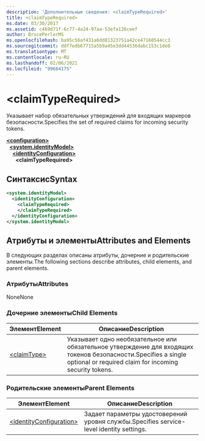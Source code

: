 ```yaml
---
description: 'Дополнительные сведения: <claimTypeRequired>'
title: <claimTypeRequired>
ms.date: 03/30/2017
ms.assetid: c469d71f-6c77-4a24-97aa-53efa126ceef
author: BrucePerlerMS
ms.openlocfilehash: ba95c56af431a6dd81323751a42ce47160544cc3
ms.sourcegitcommit: ddf7edb67715a5b9a45e3dd44536dabc153c1de0
ms.translationtype: MT
ms.contentlocale: ru-RU
ms.lasthandoff: 02/06/2021
ms.locfileid: "99664175"
---
```

# \<claimTypeRequired>

<span data-ttu-id="35c82-102">Указывает набор обязательных утверждений для входящих маркеров безопасности.</span><span class="sxs-lookup"><span data-stu-id="35c82-102">Specifies the set of required claims for incoming security tokens.</span></span>  
  
[**\<configuration>**](../configuration-element.md)\
&nbsp;&nbsp;[**\<system.identityModel>**](system-identitymodel.md)\
&nbsp;&nbsp;&nbsp;&nbsp;[**\<identityConfiguration>**](identityconfiguration.md)\
&nbsp;&nbsp;&nbsp;&nbsp;&nbsp;&nbsp;**\<claimTypeRequired>**  
  
## <a name="syntax"></a><span data-ttu-id="35c82-103">Синтаксис</span><span class="sxs-lookup"><span data-stu-id="35c82-103">Syntax</span></span>  
  
```xml  
<system.identityModel>  
  <identityConfiguration>  
    <claimTypeRequired>  
    </claimTypeRequired>  
  </identityConfiguration>  
</system.identityModel>  
```  
  
## <a name="attributes-and-elements"></a><span data-ttu-id="35c82-104">Атрибуты и элементы</span><span class="sxs-lookup"><span data-stu-id="35c82-104">Attributes and Elements</span></span>  

 <span data-ttu-id="35c82-105">В следующих разделах описаны атрибуты, дочерние и родительские элементы.</span><span class="sxs-lookup"><span data-stu-id="35c82-105">The following sections describe attributes, child elements, and parent elements.</span></span>  
  
### <a name="attributes"></a><span data-ttu-id="35c82-106">Атрибуты</span><span class="sxs-lookup"><span data-stu-id="35c82-106">Attributes</span></span>  

 <span data-ttu-id="35c82-107">None</span><span class="sxs-lookup"><span data-stu-id="35c82-107">None</span></span>  
  
### <a name="child-elements"></a><span data-ttu-id="35c82-108">Дочерние элементы</span><span class="sxs-lookup"><span data-stu-id="35c82-108">Child Elements</span></span>  
  
|<span data-ttu-id="35c82-109">Элемент</span><span class="sxs-lookup"><span data-stu-id="35c82-109">Element</span></span>|<span data-ttu-id="35c82-110">Описание</span><span class="sxs-lookup"><span data-stu-id="35c82-110">Description</span></span>|  
|-------------|-----------------|  
|[\<claimType>](claimtype.md)|<span data-ttu-id="35c82-111">Указывает одно необязательное или обязательное утверждение для входящих токенов безопасности.</span><span class="sxs-lookup"><span data-stu-id="35c82-111">Specifies a single optional or required claim for incoming security tokens.</span></span>|  
  
### <a name="parent-elements"></a><span data-ttu-id="35c82-112">Родительские элементы</span><span class="sxs-lookup"><span data-stu-id="35c82-112">Parent Elements</span></span>  
  
|<span data-ttu-id="35c82-113">Элемент</span><span class="sxs-lookup"><span data-stu-id="35c82-113">Element</span></span>|<span data-ttu-id="35c82-114">Описание</span><span class="sxs-lookup"><span data-stu-id="35c82-114">Description</span></span>|  
|-------------|-----------------|  
|[\<identityConfiguration>](identityconfiguration.md)|<span data-ttu-id="35c82-115">Задает параметры удостоверений уровня службы.</span><span class="sxs-lookup"><span data-stu-id="35c82-115">Specifies service-level identity settings.</span></span>|
